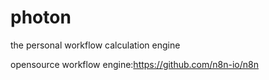 # photon
the personal workflow calculation engine


opensource workflow engine:https://github.com/n8n-io/n8n
